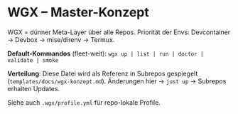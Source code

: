 # WGX – Master-Konzept

WGX = dünner Meta-Layer über alle Repos.
Priorität der Envs: Devcontainer → Devbox → mise/direnv → Termux.

**Default-Kommandos** (fleet-weit): `wgx up | list | run | doctor | validate | smoke`

**Verteilung**: Diese Datei wird als Referenz in Subrepos gespiegelt (`templates/docs/wgx-konzept.md`).
Änderungen hier -> `just up` -> Subrepos erhalten Updates.

Siehe auch `.wgx/profile.yml` für repo-lokale Profile.
